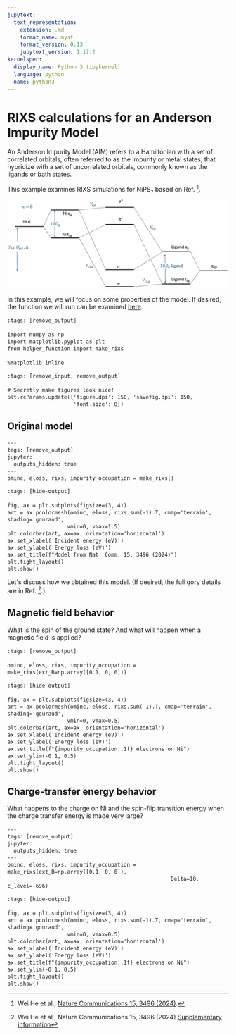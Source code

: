 ```yaml
---
jupytext:
  text_representation:
    extension: .md
    format_name: myst
    format_version: 0.13
    jupytext_version: 1.17.2
kernelspec:
  display_name: Python 3 (ipykernel)
  language: python
  name: python3
---
```


# RIXS calculations for an Anderson Impurity Model
An Anderson Impurity Model (AIM) refers to a Hamiltonian with a set of correlated orbitals, often referred to as the impurity or metal states, that hybridize with a set of uncorrelated orbitals, commonly known as the ligands or bath states. 

This example examines RIXS simulations for NiPS₃ based on Ref. [^1].

![AIM](./levels.png)

In this example, we will focus on some properties of the model. If desired, the function we will run can be examined [here](https://github.com/EDRIXS/RIXSREXS2025-tutorial/blob/main/tutorials/AIM/helper_function.py).


```{code-cell} ipython3
:tags: [remove_output]

import numpy as np
import matplotlib.pyplot as plt
from helper_function import make_rixs

%matplotlib inline
```

```{code-cell} ipython3
:tags: [remove_input, remove_output]

# Secretly make figures look nice!
plt.rcParams.update({'figure.dpi': 150, 'savefig.dpi': 150,
                     'font.size': 8})
```

## Original model

```{code-cell} ipython3
---
tags: [remove_output]
jupyter:
  outputs_hidden: true
---
ominc, eloss, rixs, impurity_occupation = make_rixs()
```

```{code-cell} ipython3
:tags: [hide-output]

fig, ax = plt.subplots(figsize=(3, 4))
art = ax.pcolormesh(ominc, eloss, rixs.sum(-1).T, cmap='terrain', shading='gouraud',
                   vmin=0, vmax=1.5)
plt.colorbar(art, ax=ax, orientation='horizontal')
ax.set_xlabel('Incident energy (eV)')
ax.set_ylabel('Energy loss (eV)')
ax.set_title(f"Model from Nat. Comm. 15, 3496 (2024)")
plt.tight_layout()
plt.show()
```
Let's discuss how we obtained this model. (If desired, the full gory details are in Ref. [^2].)

## Magnetic field behavior
What is the spin of the ground state? And what will happen when a magnetic field is applied?

```{code-cell} ipython3
:tags: [remove_output]

ominc, eloss, rixs, impurity_occupation = make_rixs(ext_B=np.array([0.1, 0, 0]))
```

```{code-cell} ipython3
:tags: [hide-output]

fig, ax = plt.subplots(figsize=(3, 4))
art = ax.pcolormesh(ominc, eloss, rixs.sum(-1).T, cmap='terrain', shading='gouraud',
                   vmin=0, vmax=0.5)
plt.colorbar(art, ax=ax, orientation='horizontal')
ax.set_xlabel('Incident energy (eV)')
ax.set_ylabel('Energy loss (eV)')
ax.set_title(f"{impurity_occupation:.1f} electrons on Ni")
ax.set_ylim(-0.1, 0.5)
plt.tight_layout()
plt.show()
```

## Charge-transfer energy behavior
What happens to the charge on Ni and the spin-flip transition energy when the charge transfer energy is made very large?

```{code-cell} ipython3
---
tags: [remove_output]
jupyter:
  outputs_hidden: true
---
ominc, eloss, rixs, impurity_occupation = make_rixs(ext_B=np.array([0.1, 0, 0]),
                                                    Delta=10, c_level=-696)
```

```{code-cell} ipython3
:tags: [hide-output]

fig, ax = plt.subplots(figsize=(3, 4))
art = ax.pcolormesh(ominc, eloss, rixs.sum(-1).T, cmap='terrain', shading='gouraud',
                   vmin=0, vmax=0.5)
plt.colorbar(art, ax=ax, orientation='horizontal')
ax.set_xlabel('Incident energy (eV)')
ax.set_ylabel('Energy loss (eV)')
ax.set_title(f"{impurity_occupation:.1f} electrons on Ni")
ax.set_ylim(-0.1, 0.5)
plt.tight_layout()
plt.show()
```

[^1]: Wei He et al.,
       [Nature Communications 15, 3496 (2024)](https://doi.org/10.1038/s41467-024-47852-x).

[^2]: Wei He et al.,
       Nature Communications 15, 3496 (2024) [Supplementary information](https://static-content.springer.com/esm/art%3A10.1038%2Fs41467-024-47852-x/MediaObjects/41467_2024_47852_MOESM1_ESM.pdf)